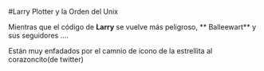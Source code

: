 #Larry Plotter y la Orden del Unix

Mientras que el código de **Larry** se vuelve más peligroso,
** Balleewart** y sus seguidores ....

Están muy enfadados por el camnio de icono de la estrellita al corazoncito(de twitter)
